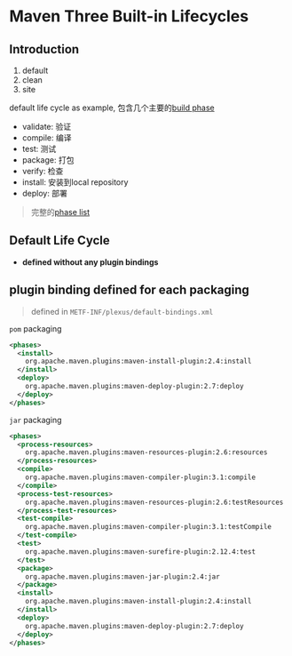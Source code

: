 # Maven Three Built-in Lifecycles

## Introduction

1. default
2. clean
3. site

default life cycle as example, 包含几个主要的[build phase](#build-phase)

- validate: 验证
- compile: 编译
- test: 测试
- package: 打包
- verify: 检查
- install: 安装到local repository
- deploy: 部署

> 完整的[phase list](maven-lifecycle.md#phase-list)

## Default Life Cycle

- **defined without any plugin bindings**

## plugin binding defined for each packaging

> defined in `METF-INF/plexus/default-bindings.xml`

`pom` packaging

```xml
<phases>
  <install>
    org.apache.maven.plugins:maven-install-plugin:2.4:install
  </install>
  <deploy>
    org.apache.maven.plugins:maven-deploy-plugin:2.7:deploy
  </deploy>
</phases>
```

`jar` packaging

```xml
<phases>
  <process-resources>
    org.apache.maven.plugins:maven-resources-plugin:2.6:resources
  </process-resources>
  <compile>
    org.apache.maven.plugins:maven-compiler-plugin:3.1:compile
  </compile>
  <process-test-resources>
    org.apache.maven.plugins:maven-resources-plugin:2.6:testResources
  </process-test-resources>
  <test-compile>
    org.apache.maven.plugins:maven-compiler-plugin:3.1:testCompile
  </test-compile>
  <test>
    org.apache.maven.plugins:maven-surefire-plugin:2.12.4:test
  </test>
  <package>
    org.apache.maven.plugins:maven-jar-plugin:2.4:jar
  </package>
  <install>
    org.apache.maven.plugins:maven-install-plugin:2.4:install
  </install>
  <deploy>
    org.apache.maven.plugins:maven-deploy-plugin:2.7:deploy
  </deploy>
</phases>
```
